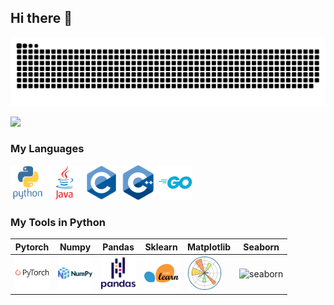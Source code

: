 ## Hi there 👋

<!--
**JC01111/JC01111** is a ✨ _special_ ✨ repository because its `README.md` (this file) appears on your GitHub profile.

Here are some ideas to get you started:

- 🔭 I’m currently working on ...
- 🌱 I’m currently learning ...
- 👯 I’m looking to collaborate on ...
- 🤔 I’m looking for help with ...
- 💬 Ask me about ...
- 📫 How to reach me: ...
- 😄 Pronouns: ...
- ⚡ Fun fact: ...
-->

<picture>
  <source media="(prefers-color-scheme: dark)" srcset="https://github.com/JC01111/JC01111/blob/7f5ce04cdb6a070bfba597d8bee40b9c93c6f410/github-contribution-grid-snake-dark.svg" />
  <source media="(prefers-color-scheme: light)" srcset="https://github.com/JC01111/JC01111/blob/7f5ce04cdb6a070bfba597d8bee40b9c93c6f410/github-contribution-grid-snake.svg" />
  <img alt="github-snake" src="https://github.com/JC01111/JC01111/blob/7f5ce04cdb6a070bfba597d8bee40b9c93c6f410/github-contribution-grid-snake.svg" />
</picture>

![](https://komarev.com/ghpvc/?username=JC01111)

### My Languages

<img src="https://raw.githubusercontent.com/devicons/devicon/master/icons/python/python-original-wordmark.svg" alt="python" width="55" height="55"/> <img src="https://raw.githubusercontent.com/devicons/devicon/master/icons/java/java-original-wordmark.svg" alt="java" width="55" height="55"/> <img src="https://raw.githubusercontent.com/devicons/devicon/master/icons/c/c-original.svg" alt="c" width="55" height="55"/> <img src="https://raw.githubusercontent.com/devicons/devicon/master/icons/cplusplus/cplusplus-original.svg" alt="cpp" width="55" height="55"/> <img src="https://raw.githubusercontent.com/devicons/devicon/master/icons/go/go-original-wordmark.svg" alt="go" width="55" height="55"/>

<!--
|.py|.java|.c|.cpp|.go|
|----|----|----|----|----|
|<img src="https://raw.githubusercontent.com/devicons/devicon/master/icons/python/python-original-wordmark.svg" alt="python" width="40" height="40"/>|<img src="https://raw.githubusercontent.com/devicons/devicon/master/icons/java/java-original-wordmark.svg" alt="python" width="40" height="40"/>|<img src="https://raw.githubusercontent.com/devicons/devicon/master/icons/c/c-original.svg" alt="python" width="40" height="40"/>|<img src="https://raw.githubusercontent.com/devicons/devicon/master/icons/cplusplus/cplusplus-original.svg" alt="python" width="40" height="40"/>|<img src="https://raw.githubusercontent.com/devicons/devicon/master/icons/go/go-original-wordmark.svg" alt="riscv" width="40" height="40"/>|
-->

### My Tools in Python
| Pytorch | Numpy | Pandas | Sklearn | Matplotlib | Seaborn |
|----------|----------|----------|----------|----------|----------|
|<img src="https://github.com/devicons/devicon/blob/master/icons/pytorch/pytorch-original-wordmark.svg" title="Pytorch"  alt="Pytorch" width="55" height="55"/>|<img src="https://github.com/devicons/devicon/blob/master/icons/numpy/numpy-original-wordmark.svg" title="NumPy" alt="Numpy" width="55" height="55"/>|<img src="https://github.com/devicons/devicon/blob/master/icons/pandas/pandas-original-wordmark.svg" title="Pandas" alt="Pandas" width="55" height="55"/>|<img src="https://github.com/devicons/devicon/blob/master/icons/scikitlearn/scikitlearn-original.svg" title="sklearn" alt="sklearn" width="55" height="55"/>|<img src="https://github.com/devicons/devicon/blob/master/icons/matplotlib/matplotlib-original.svg" title="mpl" alt="mpl" width="55" height="55"/>|<img src="https://seaborn.pydata.org/_static/logo-wide-lightbg.svg" alt="seaborn" width="55" height="55"/>|

### 
